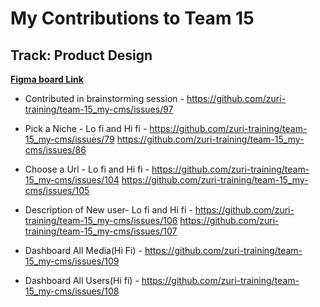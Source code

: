 # My Contributions to Team 15  

## Track: Product Design  

**[Figma board Link](https://www.figma.com/file/Uujc2NV7Sx6qOsWX9JYl0v/Team-15_My-cms?node-id=0%3A1)**

- Contributed in brainstorming session - <https://github.com/zuri-training/team-15_my-cms/issues/97>

- Pick a Niche - Lo fi and Hi fi - <https://github.com/zuri-training/team-15_my-cms/issues/79> <https://github.com/zuri-training/team-15_my-cms/issues/86>

- Choose a Url - Lo fi and Hi fi - <https://github.com/zuri-training/team-15_my-cms/issues/104> <https://github.com/zuri-training/team-15_my-cms/issues/105>

- Description of New user- Lo fi and Hi fi - <https://github.com/zuri-training/team-15_my-cms/issues/106> <https://github.com/zuri-training/team-15_my-cms/issues/107>

- Dashboard All Media(Hi Fi) - <https://github.com/zuri-training/team-15_my-cms/issues/109>

- Dashboard All Users(Hi fi) - <https://github.com/zuri-training/team-15_my-cms/issues/108>

